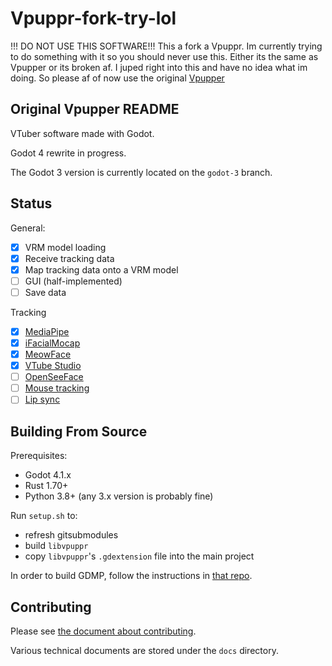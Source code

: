# Vpuppr-fork-try-lol
!!! DO NOT USE THIS SOFTWARE!!!
This a fork a Vpuppr. Im currently trying to do something with it so you should never use this. Either its the same as Vpupper or its broken af.
I juped right into this and have no idea what im doing.
So please af of now use the original [Vpupper](https://github.com/virtual-puppet-project/vpuppr/tree/master)

## Original Vpupper README

VTuber software made with Godot.

Godot 4 rewrite in progress.

The Godot 3 version is currently located on the `godot-3` branch.

## Status

General:

- [x] VRM model loading
- [x] Receive tracking data
- [x] Map tracking data onto a VRM model
- [ ] GUI (half-implemented)
- [ ] Save data

Tracking

- [x] [MediaPipe](https://github.com/google/mediapipe)
- [x] [iFacialMocap](https://www.ifacialmocap.com/)
- [x] [MeowFace](https://play.google.com/store/apps/details?id=com.suvidriel.meowface)
- [x] [VTube Studio](https://denchisoft.com/)
- [ ] [OpenSeeFace](https://github.com/emilianavt/OpenSeeFace)
- [ ] [Mouse tracking](https://github.com/virtual-puppet-project/mouse-tracker)
- [ ] [Lip sync](https://github.com/virtual-puppet-project/real-time-lip-sync-gd)

## Building From Source

Prerequisites:

* Godot 4.1.x
* Rust 1.70+
* Python 3.8+ (any 3.x version is probably fine)

Run `setup.sh` to:

* refresh gitsubmodules
* build `libvpuppr`
* copy `libvpuppr`'s `.gdextension` file into the main project

In order to build GDMP, follow the instructions in [that repo](https://github.com/j20001970/GDMP).

## Contributing

Please see [the document about contributing](CONTRIBUTING.md).

Various technical documents are stored under the `docs` directory.
